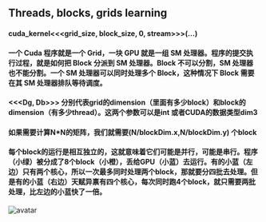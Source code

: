 ## Threads, blocks, grids learning

#### cuda_kernel<<<grid_size, block_size, 0, stream>>>(...)

#### 一个 Cuda 程序就是一个 Grid，一块 GPU 就是一组 SM 处理器。程序的提交执行过程，就是如何把 Block 分派到 SM 处理器。Block 不可以分割，SM 处理器也不能分割。一个 SM 处理器可以同时处理多个 Block，这种情况下 Block 需要在其 SM 处理器排队等待调度。

#### <<<Dg, Db>>> 分别代表grid的dimension（里面有多少block）和block的dimension（有多少thread）。这两个参数可以是int 或者CUDA的数据类型dim3

#### 如果需要计算N*N的矩阵，我们就需要(N/blockDim.x,N/blockDim.y) 个block

#### 每个block的运行是相互独立的，这就意味着它们可能是并行，可能是串行。程序（小绿）被分成了8个block（小橙），丢给GPU（小蓝）去运行。有的小蓝（左边）只有两个核心，所以一次最多同时处理两个block，那就要分四批去处理。但是有的小蓝（右边）天赋异禀有四个核心，每次同时跑4个block，就只需要两批处理，比左边的小蓝快了一倍。


![avatar](https://pic4.zhimg.com/80/v2-41fb95f59f9735b04fa1431c3907d13b_720w.jpg)